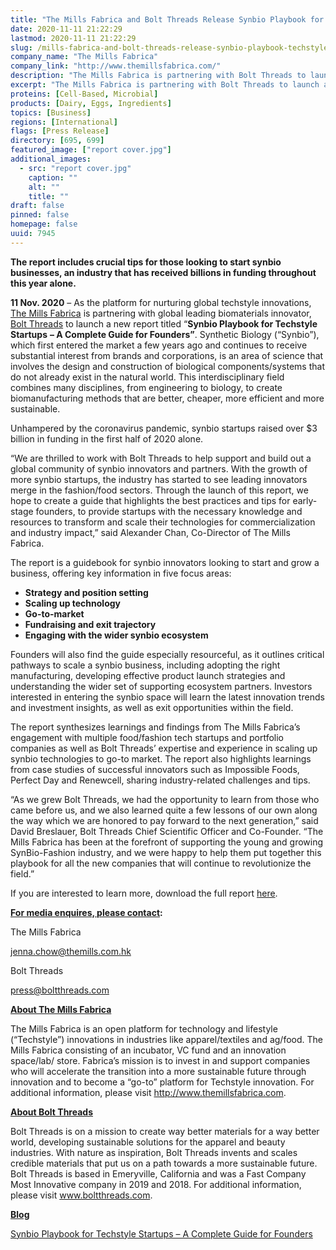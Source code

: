 ```yaml
---
title: "The Mills Fabrica and Bolt Threads Release Synbio Playbook for Techstyle Startups: A Complete Guide for Founders"
date: 2020-11-11 21:22:29
lastmod: 2020-11-11 21:22:29
slug: /mills-fabrica-and-bolt-threads-release-synbio-playbook-techstyle-startups-complete-guide
company_name: "The Mills Fabrica"
company_link: "http://www.themillsfabrica.com/"
description: "The Mills Fabrica is partnering with Bolt Threads to launch a new report titled “Synbio Playbook for Techstyle Startups – A Complete Guide for Founders”. The report synthesizes learnings and findings from The Mills Fabrica’s engagement with multiple food/fashion tech startups and portfolio companies as well as Bolt Threads’ expertise and experience in scaling up synthetic biology technologies to go-to market. The report also highlights learnings from case studies of successful innovators such as Impossible Foods, Perfect Day, and Renewcell, sharing industry-related challenges and tips."
excerpt: "The Mills Fabrica is partnering with Bolt Threads to launch a new report titled “Synbio Playbook for Techstyle Startups – A Complete Guide for Founders”. The report synthesizes learnings and findings from The Mills Fabrica’s engagement with multiple food/fashion tech startups and portfolio companies as well as Bolt Threads’ expertise and experience in scaling up synthetic biology technologies to go-to market. The report also highlights learnings from case studies of successful innovators such as Impossible Foods, Perfect Day, and Renewcell, sharing industry-related challenges and tips."
proteins: [Cell-Based, Microbial]
products: [Dairy, Eggs, Ingredients]
topics: [Business]
regions: [International]
flags: [Press Release]
directory: [695, 699]
featured_image: ["report cover.jpg"]
additional_images:
  - src: "report cover.jpg"
    caption: ""
    alt: ""
    title: ""
draft: false
pinned: false
homepage: false
uuid: 7945
---
```

<p><strong>The report includes crucial tips for those looking to start synbio businesses, an industry that has received billions in funding throughout this year alone.</strong></p>
<p><strong>11 Nov. 2020</strong> – As the platform for nurturing global techstyle innovations, <a href="http://www.themillsfabrica.com/">The Mills Fabrica</a> is partnering with global leading biomaterials innovator, <a href="https://boltthreads.com/">Bolt Threads</a> to launch a new report titled “<strong>Synbio Playbook for Techstyle Startups</strong> <strong>– A Complete Guide for Founders”</strong>. Synthetic Biology (“Synbio”), which first entered the market a few years ago and continues to receive substantial interest from brands and corporations, is an area of science that involves the design and construction of biological components/systems that do not already exist in the natural world. This interdisciplinary field combines many disciplines, from engineering to biology, to create biomanufacturing methods that are better, cheaper, more efficient and more sustainable.</p>
<p>Unhampered by the coronavirus pandemic, synbio startups raised over $3 billion in funding in the first half of 2020 alone.</p>
<p>“We are thrilled to work with Bolt Threads to help support and build out a global community of synbio innovators and partners. With the growth of more synbio startups, the industry has started to see leading innovators merge in the fashion/food sectors. Through the launch of this report, we hope to create a guide that highlights the best practices and tips for early-stage founders, to provide startups with the necessary knowledge and resources to transform and scale their technologies for commercialization and industry impact,” said Alexander Chan, Co-Director of The Mills Fabrica.</p>
<p>The report is a guidebook for synbio innovators looking to start and grow a business, offering key information in five focus areas:</p>
<ul>
<li><strong>Strategy and position setting</strong></li>
<li><strong>Scaling up technology</strong></li>
<li><strong>Go-to-market</strong></li>
<li><strong>Fundraising and exit trajectory</strong></li>
<li><strong>Engaging with the wider synbio ecosystem</strong></li>
</ul>
<p>Founders will also find the guide especially resourceful, as it outlines critical pathways to scale a synbio business, including adopting the right manufacturing, developing effective product launch strategies and understanding the wider set of supporting ecosystem partners. Investors interested in entering the synbio space will learn the latest innovation trends and investment insights, as well as exit opportunities within the field.</p>
<p>The report synthesizes learnings and findings from The Mills Fabrica’s engagement with multiple food/fashion tech startups and portfolio companies as well as Bolt Threads’ expertise and experience in scaling up synbio technologies to go-to market. The report also highlights learnings from case studies of successful innovators such as Impossible Foods, Perfect Day and Renewcell, sharing industry-related challenges and tips.</p>
<p>“As we grew Bolt Threads, we had the opportunity to learn from those who came before us, and we also learned quite a few lessons of our own along the way which we are honored to pay forward to the next generation,” said David Breslauer, Bolt Threads Chief Scientific Officer and Co-Founder. “The Mills Fabrica has been at the forefront of supporting the young and growing SynBio-Fashion industry, and we were happy to help them put together this playbook for all the new companies that will continue to revolutionize the field.”</p>
<p>If you are interested to learn more, download the full report <a href="http://www.themillsfabrica.com/platform/reports/">here</a>.</p>
<p><strong><u>For media enquires, please contact</u></strong><strong>: </strong></p>
<p>The Mills Fabrica</p>
<p><a href="mailto:jenna.chow@themills.com.hk">jenna.chow@themills.com.hk</a></p>
<p>Bolt Threads</p>
<p><a href="mailto:press@boltthreads.com">press@boltthreads.com</a></p>
<p><strong><u>About The Mills Fabrica</u></strong></p>
<p>The Mills Fabrica is an open platform for technology and lifestyle (“Techstyle”) innovations in industries like apparel/textiles and ag/food. The Mills Fabrica consisting of an incubator, VC fund and an innovation space/lab/ store. Fabrica’s mission is to invest in and support companies who will accelerate the transition into a more sustainable future through innovation and to become a “go-to” platform for Techstyle innovation. For additional information, please visit <a href="http://www.themillsfabrica.com">http://www.themillsfabrica.com</a>.</p>
<p><strong><u>About Bolt Threads</u></strong></p>
<p>Bolt Threads is on a mission to create way better materials for a way better world, developing sustainable solutions for the apparel and beauty industries. With nature as inspiration, Bolt Threads invents and scales credible materials that put us on a path towards a more sustainable future. Bolt Threads is based in Emeryville, California and was a Fast Company Most Innovative company in 2019 and 2018. For additional information, please visit <a href="http://www.boltthreads.com">www.boltthreads.com</a>.</p>
<p><strong><u>Blog</u></strong></p>
<p><a href="http://www.themillsfabrica.com/news/synbioplaybook/">Synbio Playbook for Techstyle Startups – A Complete Guide for Founders</a></p>
